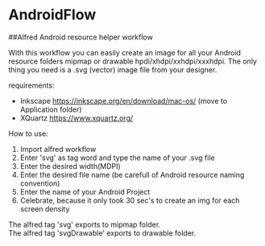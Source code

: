 # AndroidFlow

##Alfred Android resource helper workflow

With this workflow you can easily create an image for all your Android resource folders mipmap or drawable hpdi/xhdpi/xxhdpi/xxxhdpi. The only thing you need is a .svg (vector) image file from your designer. 

requirements:
 - Inkscape https://inkscape.org/en/download/mac-os/ (move to Application folder) 
 - XQuartz https://www.xquartz.org/

How to use:

1. Import alfred workflow
2. Enter 'svg' as tag word and type the name of your .svg file
3. Enter the desired width(MDPI)
4. Enter the desired file name (be carefull of Android resource naming convention)
5. Enter the name of your Android Project
6. Celebrate, because it only took 30 sec's to create an img for each screen density

The alfred tag 'svg' exports to mipmap folder.  
  The alfred tag 'svgDrawable' exports to drawable folder.


